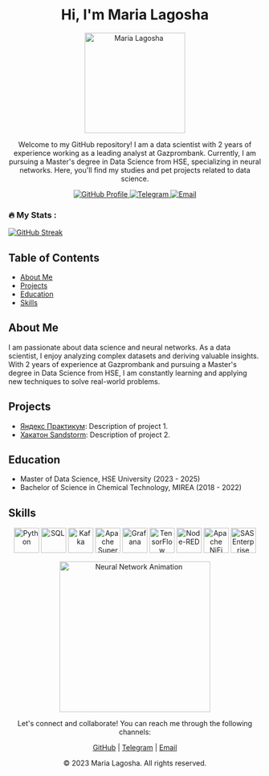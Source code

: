 <!-- Project Title -->
<h1 align="center">Hi, I'm Maria Lagosha</h1>

<!-- Project Description -->
<p align="center">
    <img src="https://media.licdn.com/dms/image/C5603AQG7nxooJZickQ/profile-displayphoto-shrink_800_800/0/1624980739105?e=2147483647&v=beta&t=4fSYC3VaWTde68x6aXcDO5j5nv_xLgU0l09OuOVeI8A" alt="Maria Lagosha" width="200" height="200">
</p>
<p align="center">
    Welcome to my GitHub repository! I am a data scientist with 2 years of experience working as a leading analyst at Gazprombank. Currently, I am pursuing a Master's degree in Data Science from HSE, specializing in neural networks. Here, you'll find my studies and pet projects related to data science.
</p>

<!-- Badges -->
<p align="center">
    <a href="https://github.com/himarygr">
        <img alt="GitHub Profile" src="https://img.shields.io/badge/GitHub-himarygr-blue?style=flat-square&logo=github">
    </a>
    <a href="https://t.me/hi_marygr">
        <img alt="Telegram" src="https://img.shields.io/badge/Telegram-hi__marygr-blue?style=flat-square&logo=telegram">
    </a>
    <a href="mailto:lilley@ya.ru">
        <img alt="Email" src="https://img.shields.io/badge/Email-lilley%40ya.ru-red?style=flat-square&logo=gmail">
    </a>
</p>

### :fire: My Stats :
[![GitHub Streak](http://github-readme-streak-stats.herokuapp.com?user=himarygr&theme=dark&background=000000)](https://git.io/streak-stats)

<!-- Table of Contents -->
## Table of Contents
- [About Me](#about-me)
- [Projects](#projects)
- [Education](#education)
- [Skills](#skills)

<!-- About Me -->
## About Me
I am passionate about data science and neural networks. As a data scientist, I enjoy analyzing complex datasets and deriving valuable insights. With 2 years of experience at Gazprombank and pursuing a Master's degree in Data Science from HSE, I am constantly learning and applying new techniques to solve real-world problems.

<!-- Projects -->
## Projects
- [Яндекс Практикум](link_to_project_1): Description of project 1.
- [Хакатон Sandstorm](link_to_project_2): Description of project 2.

<!-- Education -->
## Education
- Master of Data Science, HSE University (2023 - 2025)
- Bachelor of Science in Chemical Technology, MIREA (2018 - 2022)


<!-- Skills -->
## Skills
<p align="center">
    <img alt="Python" src="https://img.icons8.com/color/48/000000/python.png" width="50" />
    <img alt="SQL" src="https://img.icons8.com/color/48/000000/sql.png" width="50" />
    <img alt="Kafka" src="https://img.icons8.com/color/48/000000/apache-kafka.png" width="50" />
    <img alt="Apache Superset" src="https://img.icons8.com/color/48/000000/apache-superset.png" width="50" />
    <img alt="Grafana" src="https://img.icons8.com/color/48/000000/grafana.png" width="50" />
    <img alt="TensorFlow" src="https://img.icons8.com/color/48/000000/tensorflow.png" width="50" />
    <img alt="Node-RED" src="https://img.icons8.com/color/48/000000/node-red.png" width="50" />
    <img alt="Apache NiFi" src="https://img.icons8.com/color/48/000000/apache-nifi.png" width="50" />
    <img alt="SAS Enterprise Guide" src="https://img.icons8.com/color/48/000000/sas.png" width="50" />
</p>

<!-- Neural Network Animation -->
<p align="center">
    <img src="path_to_neural_network_animation.gif" alt="Neural Network Animation" width="300" />
</p>



<!-- Contact -->
<p align="center">
    Let's connect and collaborate! You can reach me through the following channels:
</p>
<p align="center">
    <a href="https://github.com/himarygr">GitHub</a> |
    <a href="https://t.me/hi_marygr">Telegram</a> |
    <a href="mailto:lilley@ya.ru">Email</a>
</p>

<!-- Footer -->
<p align="center">
    &copy; 2023 Maria Lagosha. All rights reserved.
</p>
